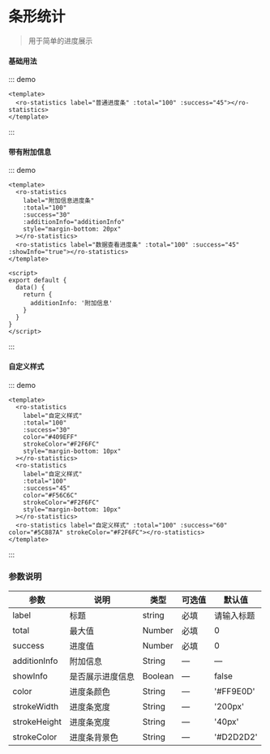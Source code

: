 # 条形统计

> 用于简单的进度展示

#### 基础用法

::: demo

```vue
<template>
  <ro-statistics label="普通进度条" :total="100" :success="45"></ro-statistics>
</template>
```

:::

#### 带有附加信息

::: demo

```vue
<template>
  <ro-statistics
    label="附加信息进度条"
    :total="100"
    :success="30"
    :additionInfo="additionInfo"
    style="margin-bottom: 20px"
  ></ro-statistics>
  <ro-statistics label="数据查看进度条" :total="100" :success="45" :showInfo="true"></ro-statistics>
</template>

<script>
export default {
  data() {
    return {
      additionInfo: '附加信息'
    }
  }
}
</script>
```

:::

#### 自定义样式

::: demo

```vue
<template>
  <ro-statistics
    label="自定义样式"
    :total="100"
    :success="30"
    color="#409EFF"
    strokeColor="#F2F6FC"
    style="margin-bottom: 10px"
  ></ro-statistics>
  <ro-statistics
    label="自定义样式"
    :total="100"
    :success="45"
    color="#F56C6C"
    strokeColor="#F2F6FC"
    style="margin-bottom: 10px"
  ></ro-statistics>
  <ro-statistics label="自定义样式" :total="100" :success="60" color="#5C887A" strokeColor="#F2F6FC"></ro-statistics>
</template>
```

:::

### 参数说明

| 参数         | 说明             | 类型    | 可选值 | 默认值     |
| ------------ | ---------------- | ------- | ------ | ---------- |
| label        | 标题             | string  | 必填   | 请输入标题 |
| total        | 最大值           | Number  | 必填   | 0          |
| success      | 进度值           | Number  | 必填   | 0          |
| additionInfo | 附加信息         | String  | —      | —          |
| showInfo     | 是否展示进度信息 | Boolean | —      | false      |
| color        | 进度条颜色       | String  | —      | '#FF9E0D'  |
| strokeWidth  | 进度条宽度       | String  | —      | '200px'    |
| strokeHeight | 进度条宽度       | String  | —      | '40px'     |
| strokeColor  | 进度条背景色     | String  | —      | '#D2D2D2'  |

